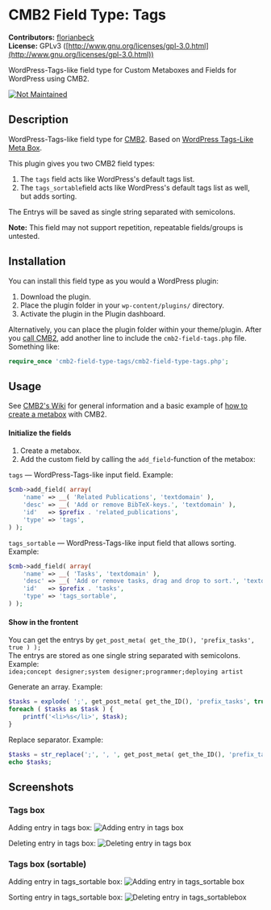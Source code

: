 # CMB2 Field Type: Tags

**Contributors:**      [florianbeck](https://github.com/florianbeck)  
**License:** GPLv3 ([http://www.gnu.org/licenses/gpl-3.0.html](http://www.gnu.org/licenses/gpl-3.0.html))

WordPress-Tags-like field type for Custom Metaboxes and Fields for WordPress using CMB2.  

[![Not Maintained](https://img.shields.io/badge/Maintenance%20Level-Not%20Maintained-yellow.svg)](https://gist.github.com/cheerfulstoic/d107229326a01ff0f333a1d3476e068d)

## Description
WordPress-Tags-like field type for [CMB2](https://github.com/WebDevStudios/CMB2). Based on [WordPress Tags-Like Meta Box](https://github.com/WebDevStudios/WordPress-tags-like-meta-box).

This plugin gives you two CMB2 field types:

1. The ```tags``` field acts like WordPress's default tags list.
2. The ```tags_sortable```field acts like WordPress's default tags list as well, but adds sorting.

The Entrys will be saved as single string separated with semicolons.

**Note:** This field may not support repetition, repeatable fields/groups is untested.

## Installation
You can install this field type as you would a WordPress plugin: 

1. Download the plugin.
2. Place the plugin folder in your ```wp-content/plugins/``` directory.
3. Activate the plugin in the Plugin dashboard.

Alternatively, you can place the plugin folder within your theme/plugin. After you [call CMB2](https://github.com/WebDevStudios/CMB2/wiki/Basic-Usage#getting-started), add another line to include the ```cmb2-field-tags.php``` file. Something like:

```php
require_once 'cmb2-field-type-tags/cmb2-field-type-tags.php';
```

## Usage

See [CMB2's Wiki](https://github.com/WebDevStudios/CMB2/wiki) for general information and a basic example of [how to create a metabox](https://github.com/WebDevStudios/CMB2/wiki/Basic-Usage#create-a-metabox) with CMB2.

#### Initialize the fields

1. Create a metabox.
2. Add the custom field by calling the `add_field`-function of the metabox:

```tags``` — WordPress-Tags-like input field. Example:

```php
$cmb->add_field( array(
	'name' => __( 'Related Publications', 'textdomain' ),
	'desc' => __( 'Add or remove BibTeX-keys.', 'textdomain' ),
	'id'   => $prefix . 'related_publications',
	'type' => 'tags',
) );
```

```tags_sortable``` — WordPress-Tags-like input field that allows sorting. Example:

```php
$cmb->add_field( array(
	'name' => __( 'Tasks', 'textdomain' ),
	'desc' => __( 'Add or remove tasks, drag and drop to sort.', 'textdomain' ),
	'id'   => $prefix . 'tasks',
	'type' => 'tags_sortable',
) );
```
 
#### Show in the frontent

You can get the entrys by `get_post_meta( get_the_ID(), 'prefix_tasks', true ) );`  
The entrys are stored as one single string separated with semicolons. Example:  
`idea;concept designer;system designer;programmer;deploying artist`


Generate an array. Example:
```php
$tasks = explode( ';', get_post_meta( get_the_ID(), 'prefix_tasks', true ) );
foreach ( $tasks as $task ) {
    printf('<li>%s</li>', $task);
}
```

Replace separator. Example:
```php
$tasks = str_replace(';', ', ', get_post_meta( get_the_ID(), 'prefix_tasks', true ) );
echo $tasks;
```
 
## Screenshots

### Tags box

Adding entry in tags box:
![Adding entry in tags box](screenshot-1.jpg)

Deleting entry in tags box:
![Deleting entry in tags box](screenshot-2.jpg)

### Tags box (sortable)

Adding entry in tags_sortable box:
![Adding entry in tags_sortable box](screenshot-3.jpg)

Sorting entry in tags_sortable box:
![Deleting entry in tags_sortablebox](screenshot-4.jpg)
